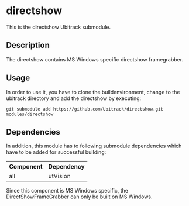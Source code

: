 directshow
==========
This is the directshow Ubitrack submodule.

Description
----------
The directshow contains MS Windows specific directshow framegrabber.

Usage
-----
In order to use it, you have to clone the buildenvironment, change to the ubitrack directory and add the directshow by executing:

    git submodule add https://github.com/Ubitrack/directshow.git modules/directshow


Dependencies
----------
In addition, this module has to following submodule dependencies which have to be added for successful building:

<table>
  <tr>
    <th>Component</th><th>Dependency</th>
  </tr>
  <tr>
    <td>all</td><td>utVision</td>
  </tr>
</table>

Since this component is MS Windows specific, the DirectShowFrameGrabber can only be built on MS Windows.
